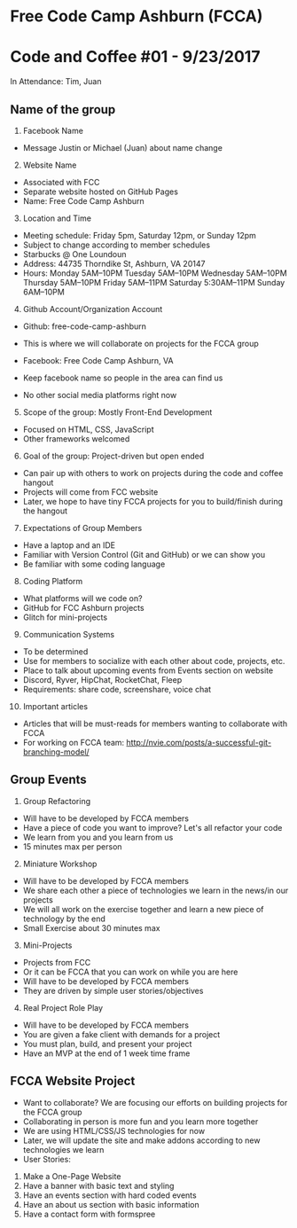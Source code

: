 # Free Code Camp Ashburn (FCCA)
# Code and Coffee #01 - 9/23/2017
In Attendance: Tim, Juan

## Name of the group
1. Facebook Name
- Message Justin or Michael (Juan) about name change

2. Website Name
- Associated with FCC
- Separate website hosted on GitHub Pages
- Name: Free Code Camp Ashburn

3. Location and Time
- Meeting schedule:  Friday 5pm, Saturday 12pm, or Sunday 12pm
- Subject to change according to member schedules
- Starbucks @ One Loundoun
- Address: 44735 Thorndike St, Ashburn, VA 20147
- Hours: 
Monday	5AM–10PM
Tuesday	5AM–10PM
Wednesday	5AM–10PM
Thursday	5AM–10PM
Friday	5AM–11PM
Saturday	5:30AM–11PM
Sunday	6AM–10PM

4. Github Account/Organization Account
- Github: free-code-camp-ashburn
- This is where we will collaborate on projects for the FCCA group

- Facebook: Free Code Camp Ashburn, VA
- Keep facebook name so people in the area can find us

- No other social media platforms right now

5. Scope of the group: Mostly Front-End Development
- Focused on HTML, CSS, JavaScript
- Other frameworks welcomed

6. Goal of the group: Project-driven but open ended
- Can pair up with others to work on projects during the code and coffee hangout
- Projects will come from FCC website
- Later, we hope to have tiny FCCA projects for you to build/finish during the hangout

7. Expectations of Group Members
- Have a laptop and an IDE
- Familiar with Version Control (Git and GitHub) or we can show you
- Be familiar with some coding language

8. Coding Platform
- What platforms will we code on?
- GitHub for FCC Ashburn projects
- Glitch for mini-projects

9. Communication Systems
- To be determined
- Use for members to socialize with each other about code, projects, etc.
- Place to talk about upcoming events from Events section on website
- Discord, Ryver, HipChat, RocketChat, Fleep
- Requirements: share code, screenshare, voice chat

10. Important articles 
- Articles that will be must-reads for members wanting to collaborate with FCCA
- For working on FCCA team: http://nvie.com/posts/a-successful-git-branching-model/

## Group Events
1. Group Refactoring
- Will have to be developed by FCCA members
- Have a piece of code you want to improve? Let's all refactor your code
- We learn from you and you learn from us
- 15 minutes max per person

2. Miniature Workshop
- Will have to be developed by FCCA members
- We share each other a piece of technologies we learn in the news/in our projects
- We will all work on the exercise together and learn a new piece of technology by the end
- Small Exercise about 30 minutes max

3. Mini-Projects
- Projects from FCC
- Or it can be FCCA that you can work on while you are here
- Will have to be developed by FCCA members
- They are driven by simple user stories/objectives

4. Real Project Role Play
- Will have to be developed by FCCA members
- You are given a fake client with demands for a project
- You must plan, build, and present your project
- Have an MVP at the end of 1 week time frame

## FCCA Website Project
- Want to collaborate? We are focusing our efforts on building projects for the FCCA group
- Collaborating in person is more fun and you learn more together
- We are using HTML/CSS/JS technologies for now
- Later, we will update the site and make addons according to new technologies we learn
- User Stories:
1) Make a One-Page Website
2) Have a banner with basic text and styling
3) Have an events section with hard coded events
4) Have an about us section with basic information
5) Have a contact form with formspree